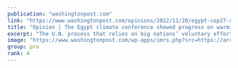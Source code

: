 ```yaml
---
publication: "washingtonpost.com"
link: "https://www.washingtonpost.com/opinions/2022/11/20/egypt-cop27-climate-conference-emissions-progress/"
title: "Opinion | The Egypt climate conference showed progress on warming is in jeopardy"
excerpt: "The U.N. process that relies on big nations’ voluntary efforts still represents the world’s best chance to limit climate devastation."
image: "https://www.washingtonpost.com/wp-apps/imrs.php?src=https://arc-anglerfish-washpost-prod-washpost.s3.amazonaws.com/public/3BGJSD5P43SEFXXE2ZEHZZTHSQ.jpg&w=1440"
group: pro
rank: 4
---
```

